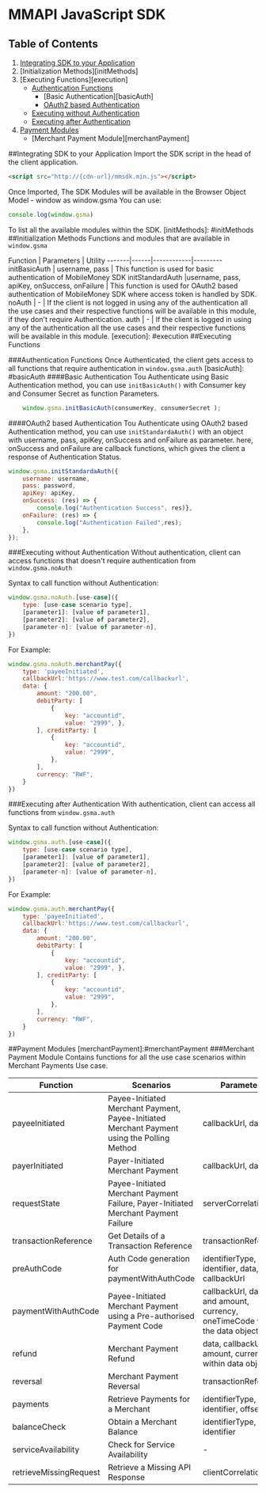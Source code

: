 # MMAPI JavaScript SDK
## Table of Contents
1. [Integrating SDK to your Application][integration]
2. [Initialization Methods][initMethods]
3. [Executing Functions][execution]
	- [Authentication Functions][authMethods]
		- [Basic Authentication][basicAuth]
		- [OAuth2 based Authentication][oauth2]
	- [Executing without Authentication][noAuth]
	- [Executing after Authentication][auth]
4. [Payment Modules][modules]
	- [Merchant Payment Module][merchantPayment]

[integration]: #integration
##Integrating SDK to your Application
Import the SDK script in the head of the client application.
```html
<script src="http://{cdn-url}/mmsdk.min.js"></script>
```
Once Imported, The SDK Modules will be available in the Browser Object Model - window as window.gsma
You can use:
```javascript
console.log(window.gsma)
``` 
To list all the available modules within the SDK.
[initMethods]: #initMethods
##Initialization Methods
Functions and modules that are available in `window.gsma`

Function |  Parameters | Utility 
-------|------|------------|---------
initBasicAuth |  username, pass | This function is used for basic authentication of MobileMoney SDK
initStandardAuth |username, pass, apiKey, onSuccess, onFailure | This function is used for OAuth2 based authentication of MobileMoney SDK where access token is handled by SDK. 
noAuth |  - | If the client is not logged in using any of the authentication all the use cases and their respective functions will be available in this module, if they don't require Authentication.
auth | - | If the client is logged in using any of the authentication all the use cases and their respective functions will be available in this module.
[execution]: #execution
##Executing Functions

[authMethods]: #authMethods
###Authentication Functions
Once Authenticated, the client gets access to all functions that require authentication in `window.gsma.auth`
[basicAuth]: #basicAuth
####Basic Authentication
Tou Authenticate using Basic Authentication method, you can use `initBasicAuth()` with Consumer key and Consumer Secret as function Parameters.
```javascript
    window.gsma.initBasicAuth(consumerKey, consumerSecret );
```
[oauth2]:#oauth2
####OAuth2 based Authentication
Tou Authenticate using OAuth2 based Authentication method, you can use `initStandardaAuth()` with an object with username, pass, apiKey, onSuccess and onFailure as parameter. here, onSuccess and onFailure are callback functions, which gives the client a response of Authentication Status.
```javascript
window.gsma.initStandardaAuth({ 
	username: username, 
	pass: password,
	apiKey: apiKey,
	onSuccess: (res) => {
		console.log("Authentication Success", res)}, 
	onFailure: (res) => {
		console.log("Authentication Failed",res);
	}, 
});
```


[noAuth]: #noAuth
###Executing without Authentication
Without authentication, client can access functions that doesn't require authentication from `window.gsma.noAuth`

Syntax to call function without Authentication:
```javascript
window.gsma.noAuth.[use-case]({
	type: [use-case scenario type],
	[parameter1]: [value of parameter1],
	[parameter2]: [value of parameter2],
	[parameter-n]: [value of parameter-n],
})
```
For Example:
```javascript
window.gsma.noAuth.merchantPay({ 
	type: 'payeeInitiated', 
	callbackUrl:'https://www.test.com/callbackurl',
	data: { 
		amount: "200.00", 
		debitParty: [ 
			{ 
				key: "accountid", 
				value: "2999", },
		], creditParty: [
			{ 
				key: "accountid",
				value: "2999",
			}, 
		], 
		currency: "RWF", 
	} 
})
```
[auth]: #auth
###Executing after Authentication
With authentication, client can access all functions from `window.gsma.auth`

Syntax to call function without Authentication:
```javascript
window.gsma.auth.[use-case]({
	type: [use-case scenario type],
	[parameter1]: [value of parameter1],
	[parameter2]: [value of parameter2],
	[parameter-n]: [value of parameter-n],
})
```
For Example:
```javascript
window.gsma.auth.merchantPay({ 
	type: 'payeeInitiated', 
	callbackUrl:'https://www.test.com/callbackurl',
	data: { 
		amount: "200.00", 
		debitParty: [ 
			{ 
				key: "accountid", 
				value: "2999", },
		], creditParty: [
			{ 
				key: "accountid",
				value: "2999",
			}, 
		], 
		currency: "RWF", 
	} 
})
```
[modules]: #modules
##Payment Modules
[merchantPayment]:#merchantPayment
###Merchant Payment Module
Contains functions for all the use case scenarios within Merchant Payments Use case.

Function | Scenarios | Parameters
--------------|-----------|------------
payeeInitiated | Payee-Initiated Merchant Payment, Payee-Initiated Merchant Payment using the Polling Method | callbackUrl, data
payerInitiated | Payer-Initiated Merchant Payment | callbackUrl, data
requestState  | Payee-Initiated Merchant Payment Failure, Payer-Initiated Merchant Payment Failure | serverCorrelationId
transactionReference | Get Details of a Transaction Reference | transactionReference
preAuthCode | Auth Code generation for paymentWithAuthCode | identifierType, identifier, data, callbackUrl
paymentWithAuthCode | Payee-Initiated Merchant Payment using a Pre-authorised Payment Code | callbackUrl, data, and amount, currency, oneTimeCode within the data object
refund | Merchant Payment Refund | data, callbackUrl and amount, currency within data object
reversal | Merchant Payment Reversal | transactionReference
payments | Retrieve Payments for a Merchant | identifierType, identifier, offset, limit
balanceCheck | Obtain a Merchant Balance | identifierType, identifier
serviceAvailability | Check for Service Availability | -
retrieveMissingRequest | Retrieve a Missing API Response | clientCorrelationId